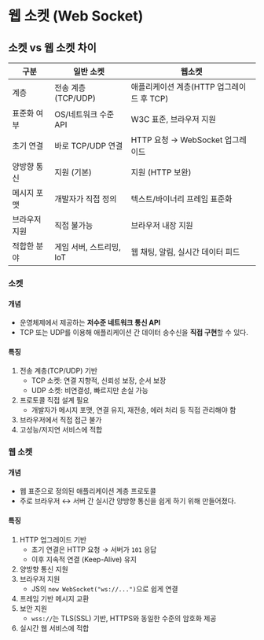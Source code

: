 # 웹 소켓 (Web Socket)
## 소켓 vs 웹 소켓 차이
|구분|일반 소켓|웹소켓|
|---|---|---|
|계층|전송 계층(TCP/UDP)|애플리케이션 계층(HTTP 업그레이드 후 TCP)|
|표준화 여부|OS/네트워크 수준 API|W3C 표준, 브라우저 지원|
|초기 연결|바로 TCP/UDP 연결|HTTP 요청 → WebSocket 업그레이드|
|양방향 통신|지원 (기본)|지원 (HTTP 보완)|
|메시지 포맷|개발자가 직접 정의|텍스트/바이너리 프레임 표준화|
|브라우저 지원|직접 불가능|브라우저 내장 지원|
|적합한 분야|게임 서버, 스트리밍, IoT|웹 채팅, 알림, 실시간 데이터 피드|

### 소켓
#### 개념
- 운영체제에서 제공하는 **저수준 네트워크 통신 API**
- TCP 또는 UDP를 이용해 애플리케이션 간 데이터 송수신을 **직접 구현**할 수 있다.

#### 특징
1. 전송 계층(TCP/UDP) 기반
   - TCP 소켓: 연결 지향적, 신뢰성 보장, 순서 보장
   - UDP 소켓: 비연결성, 빠르지만 손실 가능
2. 프로토콜 직접 설계 필요
   - 개발자가 메시지 포맷, 연결 유지, 재전송, 에러 처리 등 직접 관리해야 함
3. 브라우저에서 직접 접근 불가
4. 고성능/저지연 서비스에 적합

### 웹 소켓
#### 개념
- 웹 표준으로 정의된 애플리케이션 계층 프로토콜
- 주로 브라우저 ↔ 서버 간 실시간 양방향 통신을 쉽게 하기 위해 만들어졌다.

#### 특징
1. HTTP 업그레이드 기반
    - 초기 연결은 HTTP 요청 → 서버가 `101` 응답
    - 이후 지속적 연결 (Keep-Alive) 유지
2. 양방향 통신 지원
3. 브라우저 지원
   - JS의 `new WebSocket("ws://...")`으로 쉽게 연결
4. 프레임 기반 메시지 교환
5. 보안 지원
   - `wss://`는 TLS(SSL) 기반, HTTPS와 동일한 수준의 암호화 제공
6. 실시간 웹 서비스에 적합

